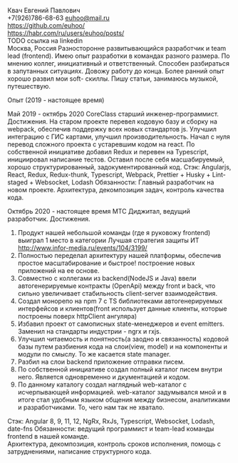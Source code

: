 Квач Евгений Павлович  
+7(926)786-68-63
euhoo@mail.ru  
https://github.com/euhoo/  
https://habr.com/ru/users/euhoo/posts/  
TODO ссылка на linkedin  
Москва, Россия
Разносторонне развитывающийся разработчик и team lead (frontend).
Имею опыт разработки в командах разного размера.
По мнению коллег, инициативный и ответственный. Способен разбираться в запутанных ситуациях. Довожу работу до конца. 
Более ранний опыт хорошо развил мои soft- скиллы. Пишу статьи, занимаюсь музыкой, путешествую.  

Опыт (2019 - настоящее время)

Май 2019 - октябрь 2020 CoreClass старший инженер-программист.
Достижения.
На старом проекте перевел кодовую базу и сборку на webpack, обеспечив поддержку всех новых стандартов js.
Улучшил интеграцию с ГИС картами, улучшил производительность.
Начал с нуля перевод сложного проекта с устаревшим кодом на react. 
По собственной инициативе добавил Redux и перевен на Typescript, инициировал написание тестов.
Оставил после себя масшабируемый, хорошо структурированный, задокументированный код.
Стэк: Angularjs, React, Redux, Redux-thunk, Typescript, Webpack, Prettier + Husky + Lint-staged + Websocket, Lodash
Обязанности: Главный разработчик на новом проекте. Архитектура, декомпозиция задач, контроль качества кода.

Октябрь 2020 - настоящее время МТС Диджитал, ведущий разработчик.
Достижения.
1. Продукт нашей небольшой команды (где я руковожу frontend) выиграл 1 место в категории Лучшая стратегия защиты ИТ http://www.infor-media.ru/events/104/3199/  
2. Полностью переделал архитектуру нашей платформы, обеспечив простое масштабирование и быстрое! построение новых приложений на ее основе.
3. Совместно с коллегами из backend(NodeJS и Java) ввели автогенерируемые контракты (OpenApi) между front и back, что сильно увеличивает стабильность client-server взаимодействия.
4. Создал монорепо на npm 7 с TS библиотеками автогенерируемых интерфейсов и клиентов(front использует данные клиенты, которые построены поверх httpClient ангуляра)
5. Избавил проект от самописных state-менеджеров и event emitters. Заменил на стандарты индустрии - ngrx и rxjs.
6. Улучшил читаемость и понятность(а заодно и связанность) кодовой базы путем разбиения кода на слои(view, model) и на компоненты и модули по смыслу. То же касается state manager.
7. Разбил на слои backend приложение отправки писем. 
8. По собственной инициативе создал полный каталог писем внутри него. Является одновременно и дкументацией и кодом.
9. По данному каталогу создал наглядный web-каталог с исчерпывающей информацией. 
web-каталог задумывался мной и в итоге стал удобным языком общения между бизнесом, аналитиками и разработчиками. То, чего нам так не хватало.  

Стэк: Angular 8, 9, 11, 12, NgRx, RxJs, Typescript, Websocket, Lodash, date-fns
Обязанности: ведущий программист и team-lead команды frontend в нашей команде.  
Архитектура, декомпозиция, контроль сроков исполнения, помощь с затруднениями, написание структурного кода.
